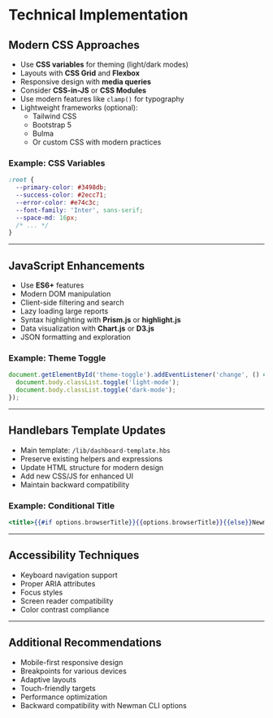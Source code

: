 # Technical Implementation

## Modern CSS Approaches

- Use **CSS variables** for theming (light/dark modes)
- Layouts with **CSS Grid** and **Flexbox**
- Responsive design with **media queries**
- Consider **CSS-in-JS** or **CSS Modules**
- Use modern features like `clamp()` for typography
- Lightweight frameworks (optional):
  - Tailwind CSS
  - Bootstrap 5
  - Bulma
  - Or custom CSS with modern practices

### Example: CSS Variables

```css
:root {
  --primary-color: #3498db;
  --success-color: #2ecc71;
  --error-color: #e74c3c;
  --font-family: 'Inter', sans-serif;
  --space-md: 16px;
  /* ... */
}
```

---

## JavaScript Enhancements

- Use **ES6+** features
- Modern DOM manipulation
- Client-side filtering and search
- Lazy loading large reports
- Syntax highlighting with **Prism.js** or **highlight.js**
- Data visualization with **Chart.js** or **D3.js**
- JSON formatting and exploration

### Example: Theme Toggle

```js
document.getElementById('theme-toggle').addEventListener('change', () => {
  document.body.classList.toggle('light-mode');
  document.body.classList.toggle('dark-mode');
});
```

---

## Handlebars Template Updates

- Main template: `/lib/dashboard-template.hbs`
- Preserve existing helpers and expressions
- Update HTML structure for modern design
- Add new CSS/JS for enhanced UI
- Maintain backward compatibility

### Example: Conditional Title

```handlebars
<title>{{#if options.browserTitle}}{{options.browserTitle}}{{else}}Newman Summary Report{{/if}}</title>
```

---

## Accessibility Techniques

- Keyboard navigation support
- Proper ARIA attributes
- Focus styles
- Screen reader compatibility
- Color contrast compliance

---

## Additional Recommendations

- Mobile-first responsive design
- Breakpoints for various devices
- Adaptive layouts
- Touch-friendly targets
- Performance optimization
- Backward compatibility with Newman CLI options
